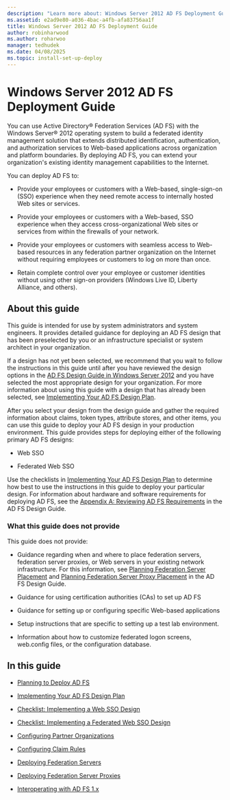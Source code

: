 ```yaml
---
description: "Learn more about: Windows Server 2012 AD FS Deployment Guide"
ms.assetid: e2ad9e80-a036-4bac-a4fb-afa83756aa1f
title: Windows Server 2012 AD FS Deployment Guide
author: robinharwood
ms.author: roharwoo
manager: tedhudek
ms.date: 04/08/2025
ms.topic: install-set-up-deploy
---
```


# Windows Server 2012 AD FS Deployment Guide


You can use Active Directory&reg; Federation Services \(AD FS\) with the Windows Server&reg; 2012 operating system to build a federated identity management solution that extends distributed identification, authentication, and authorization services to Web\-based applications across organization and platform boundaries. By deploying AD FS, you can extend your organization's existing identity management capabilities to the Internet.

You can deploy AD FS to:

-   Provide your employees or customers with a Web\-based, single\-sign\-on \(SSO\) experience when they need remote access to internally hosted Web sites or services.

-   Provide your employees or customers with a Web\-based, SSO experience when they access cross\-organizational Web sites or services from within the firewalls of your network.

-   Provide your employees or customers with seamless access to Web\-based resources in any federation partner organization on the Internet without requiring employees or customers to log on more than once.

-   Retain complete control over your employee or customer identities without using other sign\-on providers \(Windows Live ID, Liberty Alliance, and others\).

## About this guide
This guide is intended for use by system administrators and system engineers. It provides detailed guidance for deploying an AD FS design that has been preselected by you or an infrastructure specialist or system architect in your organization.

If a design has not yet been selected, we recommend that you wait to follow the instructions in this guide until after you have reviewed the design options in the [AD FS Design Guide in Windows Server 2012](../design/ad-fs-design-guide-in-windows-server-2012.md) and you have selected the most appropriate design for your organization. For more information about using this guide with a design that has already been selected, see [Implementing Your AD FS Design Plan](Implementing-Your-AD-FS-Design-Plan.md).

After you select your design from the design guide and gather the required information about claims, token types, attribute stores, and other items, you can use this guide to deploy your AD FS design in your production environment. This guide provides steps for deploying either of the following primary AD FS designs:

-   Web SSO

-   Federated Web SSO

Use the checklists in [Implementing Your AD FS Design Plan](Implementing-Your-AD-FS-Design-Plan.md) to determine how best to use the instructions in this guide to deploy your particular design. For information about hardware and software requirements for deploying AD FS, see the [Appendix A: Reviewing AD FS Requirements](/previous-versions/windows/it-pro/windows-server-2012-R2-and-2012/ff678034(v=ws.11)) in the AD FS Design Guide.

### What this guide does not provide
This guide does not provide:

-   Guidance regarding when and where to place federation servers, federation server proxies, or Web servers in your existing network infrastructure. For this information, see [Planning Federation Server Placement](../design/planning-federation-server-placement.md) and [Planning Federation Server Proxy Placement](../design/planning-federation-server-proxy-placement.md) in the AD FS Design Guide.

-   Guidance for using certification authorities \(CAs\) to set up AD FS

-   Guidance for setting up or configuring specific Web\-based applications

-   Setup instructions that are specific to setting up a test lab environment.

-   Information about how to customize federated logon screens, web.config files, or the configuration database.

## In this guide

-   [Planning to Deploy AD FS](Planning-to-Deploy-AD-FS.md)

-   [Implementing Your AD FS Design Plan](Implementing-Your-AD-FS-Design-Plan.md)

-   [Checklist: Implementing a Web SSO Design](Checklist--Implementing-a-Web-SSO-Design.md)

-   [Checklist: Implementing a Federated Web SSO Design](Checklist--Implementing-a-Federated-Web-SSO-Design.md)

-   [Configuring Partner Organizations](Configuring-Partner-Organizations.md)

-   [Configuring Claim Rules](Configuring-Claim-Rules.md)

-   [Deploying Federation Servers](Deploying-Federation-Servers.md)

-   [Deploying Federation Server Proxies](Deploying-Federation-Server-Proxies.md)

-   [Interoperating with AD FS 1.x](Interoperating-with-AD-FS-1.x.md)
